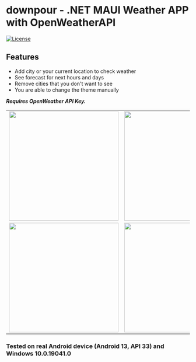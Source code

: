# downpour - .NET MAUI Weather APP with OpenWeatherAPI

[![License](https://img.shields.io/badge/license-MIT-blue.svg)](https://opensource.org/licenses/MIT)

## Features
- Add city or your current location to check weather
- See forecast for next hours and days
- Remove cities that you don't want to see
- You are able to change the theme manually

***Requires OpenWeather API Key.***
  
|   |   |
| ----------------| ---------- |
| <img src="https://github.com/WebSpruce/downpour/assets/117351406/e4ca7542-0fb9-4ba3-a569-45e42038904c" width=300> | <img src="https://github.com/WebSpruce/downpour/assets/117351406/0449fdfc-8c45-4bdc-bdc6-c678ad115ad4" width=300> |
| <img src="https://github.com/WebSpruce/downpour/assets/117351406/4c9bd450-6950-49f8-900c-7a52d5825d8c" width=300> | <img src="https://github.com/WebSpruce/downpour/assets/117351406/007a3cb9-f7e8-425e-91f8-76795a57c476" width=300> |

### Tested on real Android device (Android 13, API 33) and Windows 10.0.19041.0
